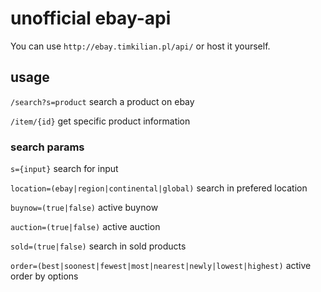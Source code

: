 # unofficial ebay-api
You can use `http://ebay.timkilian.pl/api/` or host it yourself.

## usage 
`/search?s=product` search a product on ebay

`/item/{id}` get specific product information

### search params 
`s={input}` search for input 

`location=(ebay|region|continental|global)` search in prefered location 

`buynow=(true|false)` active buynow 

`auction=(true|false)` active auction

`sold=(true|false)` search in sold products

`order=(best|soonest|fewest|most|nearest|newly|lowest|highest)` active order by options
